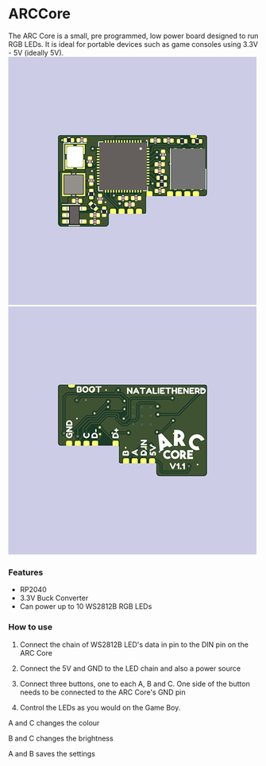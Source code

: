 # ARCCore

The ARC Core is a small, pre programmed, low power board designed to run RGB LEDs. It is ideal for portable devices such as game consoles using 3.3V - 5V (ideally 5V).
![Front of board](/assets/coref.png)
![Back of board](/assets/coreb.png)

### Features
- RP2040
- 3.3V Buck Converter
- Can power up to 10 WS2812B RGB LEDs

### How to use
1. Connect the chain of WS2812B LED's data in pin to the DIN pin on the ARC Core

2. Connect the 5V and GND to the LED chain and also a power source

3. Connect three buttons, one to each A, B and C. One side of the button needs to be connected to the ARC Core's GND pin

4. Control the LEDs as you would on the Game Boy.


A and C changes the colour

B and C changes the brightness

A and B saves the settings
